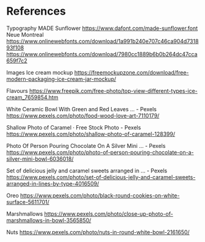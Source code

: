 # References

Typography
MADE Sunflower
https://www.dafont.com/made-sunflower.font
Neue Montreal
https://www.onlinewebfonts.com/download/1a991b240e707c46ca904d731893f108
https://www.onlinewebfonts.com/download/7980cc1889b6b0b264dc47cca659f7c2


Images
Ice cream mockup
https://freemockupzone.com/download/free-modern-packaging-ice-cream-jar-mockup/

Flavours
https://www.freepik.com/free-photo/top-view-different-types-ice-cream_7659854.htm


White Ceramic Bowl With Green and Red Leaves ... - Pexels
https://www.pexels.com/photo/food-wood-love-art-7110179/

Shallow Photo of Caramel · Free Stock Photo - Pexels
https://www.pexels.com/photo/shallow-photo-of-caramel-128399/


Photo Of Person Pouring Chocolate On A Silver Mini ... - Pexels
https://www.pexels.com/photo/photo-of-person-pouring-chocolate-on-a-silver-mini-bowl-6036018/


Set of delicious jelly and caramel sweets arranged in ... - Pexels
https://www.pexels.com/photo/set-of-delicious-jelly-and-caramel-sweets-arranged-in-lines-by-type-4016509/


Oreo
https://www.pexels.com/photo/black-round-cookies-on-white-surface-5611701/

Marshmallows
https://www.pexels.com/photo/close-up-photo-of-marshmallows-in-bowl-3565850/

Nuts
https://www.pexels.com/photo/nuts-in-round-white-bowl-2161650/